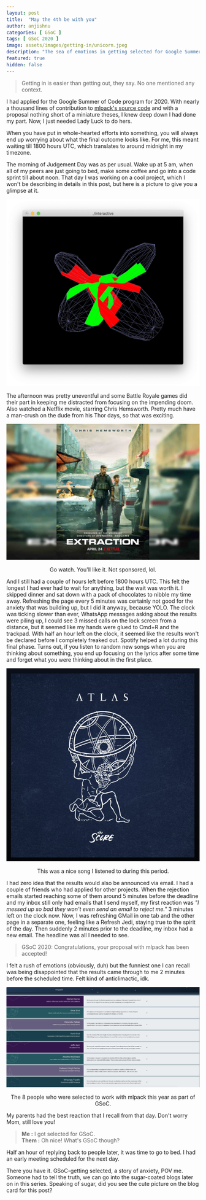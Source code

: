 ```yaml
---
layout: post
title:  "May the 4th be with you"
author: anjishnu
categories: [ GSoC ]
tags: [ GSoC 2020 ]
image: assets/images/getting-in/unicorn.jpeg
description: "The sea of emotions in getting selected for Google Summer of Code."
featured: true
hidden: false
---
```


> Getting in is easier than getting out, they say. No one mentioned any context.

I had applied for the Google Summer of Code program for 2020. With nearly a
thousand lines of contribution to [mlpack's source code](https://github.com/mlpack/mlpack)
and with a proposal nothing short of a miniature theses, I knew deep down I had
done my part. Now, I just needed Lady Luck to do hers.

When you have put in whole-hearted efforts into something, you will always end
up worrying about what the final outcome looks like. For me, this meant waiting
till 1800 hours UTC, which translates to around midnight in my timezone.

The morning of Judgement Day was as per usual. Wake up at 5 am, when all of my
peers are just going to bed, make some coffee and go into a code sprint till
about noon. That day I was working on a cool project, which I won't be
describing in details in this post, but here is a picture to give you a glimpse
at it.

<div align="center">
<img src="../assets/images/getting-in/interactive.png">
</div>

The afternoon was pretty uneventful and some Battle Royale games did their part
in keeping me distracted from focusing on the impending doom. Also watched a
Netflix movie, starring Chris Hemsworth. Pretty much have a man-crush on the
dude from his Thor days, so that was exciting.

<div align="center">
<img src="../assets/images/getting-in/extraction.jpg">
<p>Go watch. You'll like it. Not sponsored, lol.</p>
</div>

And I still had a couple of hours left before 1800 hours UTC. This felt the
longest I had ever had to wait for anything, but the wait was worth it. I
skipped dinner and sat down with a pack of chocolates to nibble my time away.
Refreshing the page every 5 minutes was certainly not good for the anxiety that
was building up, but I did it anyway, because YOLO. The clock was ticking slower
than ever, WhatsApp messages asking about the results were piling up, I could
see 3 missed calls on the lock screen from a distance, but it seemed like my
hands were glued to Cmd+R and the trackpad. With half an hour left on the clock,
it seemed like the results won't be declared before I completely freaked out.
Spotify helped a lot during this final phase. Turns out, if you listen to random
new songs when you are thinking about something, you end up focusing on the
lyrics after some time and forget what you were thinking about in the first
place.

<div align="center">
<img src="../assets/images/getting-in/spotify.png">
<p>This was a nice song I listened to during this period.</p>
</div>

I had zero idea that the results would also be announced via email. I had a
couple of friends who had applied for other projects. When the rejection emails
started reaching some of them around 5 minutes before the deadline and my inbox
still only had emails that I send myself, my first reaction was *"I messed
up so bad they won't even send an email to reject me."* 3 minutes left on the
clock now. Now, I was refreshing GMail in one tab and the other page in a
separate one, feeling like a Refresh Jedi, staying true to the spirit of the
day. Then suddenly 2 minutes prior to the deadline, my inbox had a new email.
The headline was all I needed to see.

> GSoC 2020: Congratulations, your proposal with mlpack has been accepted!

I felt a rush of emotions (obviously, duh) but the funniest one I can recall was
being disappointed that the results came through to me 2 minutes before the
scheduled time. Felt kind of anticlimactic, idk.

<div align="center">
<img src="../assets/images/getting-in/mlpack.jpeg">
<p>The 8 people who were selected to work with mlpack this year as part of GSoC.</p>
</div>

My parents had the best reaction that I recall from that day. Don't worry Mom,
still love you!

> **Me :** I got selected for GSoC. <br>
> **Them :** Oh nice! What's GSoC though?

Half an hour of replying back to people later, it was time to go to bed. I had
an early meeting scheduled for the next day.

There you have it. GSoC-getting selected, a story of anxiety, POV me. Someone
had to tell the truth, we can go into the sugar-coated blogs later on in this
series. Speaking of sugar, did you see the cute picture on the blog card for
this post?
